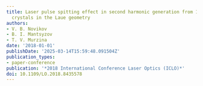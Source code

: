 ```yaml
---
title: Laser pulse spitting effect in second harmonic generation from 1D photonic
  crystals in the Laue geometry
authors:
- V. B. Novikov
- B. I. Mantsyzov
- T. V. Murzina
date: '2018-01-01'
publishDate: '2025-03-14T15:59:48.091504Z'
publication_types:
- paper-conference
publication: '*2018 International Conference Laser Optics (ICLO)*'
doi: 10.1109/LO.2018.8435578
---
```

